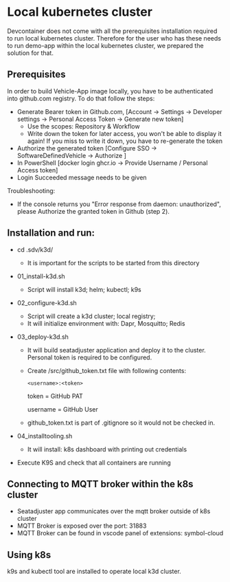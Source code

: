 # Local kubernetes cluster
Devcontainer does not come with all the prerequisites installation required to run local kubernetes cluster.
Therefore for the user who has these needs to run demo-app within the local kubernetes cluster, we prepared the solution for that.

## Prerequisites
In order to build Vehicle-App image locally, you have to be authenticated into github.com registry. To do that follow the steps:

- Generate Bearer token in Github.com, [Account -> Settings -> Developer settings -> Personal Access Token -> Generate new token]
    - Use the scopes: Repository & Workflow
    - Write down the token for later access, you won't be able to display it again! If you miss to write it down, you have to re-generate the token
- Authorize the generated token [Configure SSO -> SoftwareDefinedVehicle -> Authorize ]
- In PowerShell [docker login ghcr.io -> Provide Username / Personal Access token]
- Login Succeeded message needs to be given

Troubleshooting:
- If the console returns you "Error response from daemon: unauthorized", please Authorize the granted token in Github (step 2).

## Installation and run:
- cd .sdv/k3d/
    - It is important for the scripts to be started from this directory
- 01_install-k3d.sh
    - Script will install k3d; helm; kubectl; k9s
- 02_configure-k3d.sh
    - Script will create a k3d cluster; local registry;
    - It will initialize environment with: Dapr, Mosquitto; Redis
- 03_deploy-k3d.sh
  - It will build seatadjuster application and deploy it to the cluster. Personal token is required to be configured.
  - Create /src/github_token.txt file with following contents:
    ```
    <username>:<token>
    ```
    token = GitHub PAT

    username = GitHub User
  - github_token.txt is part of .gitignore so it would not be checked in.

- 04_installtooling.sh
  - It will install: k8s dashboard with printing out credentials
- Execute K9S and check that all containers are running

## Connecting to MQTT broker within the k8s cluster
- Seatadjuster app communicates over the mqtt broker outside of k8s cluster
- MQTT Broker is exposed over the port: 31883
- MQTT Broker can be found in vscode panel of extensions: symbol-cloud

## Using k8s
k9s and kubectl tool are installed to operate local k3d cluster.
